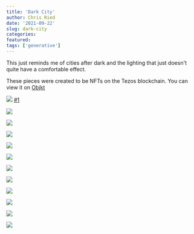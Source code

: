 ```yaml
---
title: 'Dark City'
author: Chris Ried
date: '2021-09-22'
slug: dark-city
categories:
featured: 
tags: ['generative']
---
```


This just reminds me of cities after dark and the lighting that just doesn't quite have a comfortable effect.

These pieces were created to be NFTs on the Tezos blockchain. You can view it on [Objkt](https://objkt.com/asset/hicetnunc/318668)

![](https://live.staticflickr.com/65535/52643631311_4640bc9aac_z_d.jpg)
[#1](https://objkt.com/asset/hicetnunc/318668)

![](https://live.staticflickr.com/65535/52643124902_cf4101f720_z_d.jpg)

![](https://live.staticflickr.com/65535/52643124882_0b97bd9728_z_d.jpg)

![](https://live.staticflickr.com/65535/52644070765_e60806dcf0_z_d.jpg)

![](https://live.staticflickr.com/65535/52644103933_9a984d3444_z_d.jpg)

![](https://live.staticflickr.com/65535/52644070760_9528d64041_z_d.jpg)

![](https://live.staticflickr.com/65535/52644070750_829feefdf5_z_d.jpg)

![](https://live.staticflickr.com/65535/52643124832_72c8776c95_z_d.jpg)

![](https://live.staticflickr.com/65535/52643887379_074835ec55_z_d.jpg)

![](https://live.staticflickr.com/65535/52644070725_0d2f97a9b2_z_d.jpg)

![](https://live.staticflickr.com/65535/52644070715_2fc405d531_z_d.jpg)

![](https://live.staticflickr.com/65535/52644070705_f7c96319c2_z_d.jpg)



